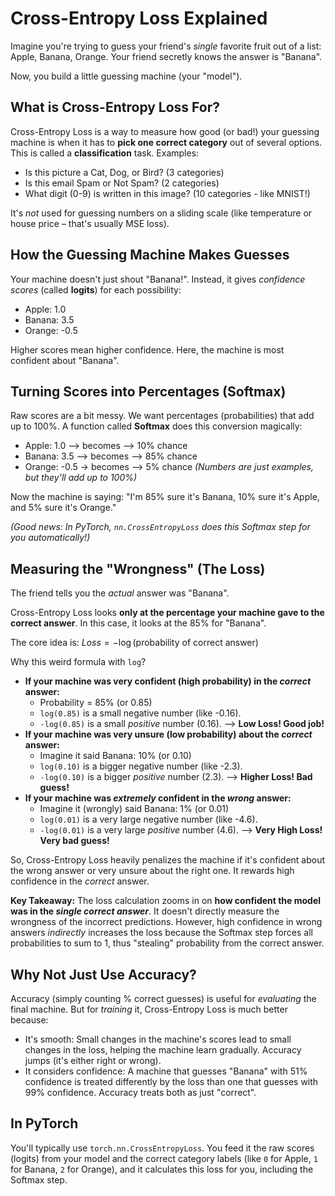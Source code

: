 # Cross-Entropy Loss Explained

Imagine you're trying to guess your friend's _single_ favorite fruit out of a list: Apple, Banana, Orange. Your friend secretly knows the answer is "Banana".

Now, you build a little guessing machine (your "model").

## What is Cross-Entropy Loss For?

Cross-Entropy Loss is a way to measure how good (or bad!) your guessing machine is when it has to **pick one correct category** out of several options. This is called a **classification** task. Examples:

- Is this picture a Cat, Dog, or Bird? (3 categories)
- Is this email Spam or Not Spam? (2 categories)
- What digit (0-9) is written in this image? (10 categories - like MNIST!)

It's _not_ used for guessing numbers on a sliding scale (like temperature or house price – that's usually MSE loss).

## How the Guessing Machine Makes Guesses

Your machine doesn't just shout "Banana!". Instead, it gives _confidence scores_ (called **logits**) for each possibility:

- Apple: 1.0
- Banana: 3.5
- Orange: -0.5

Higher scores mean higher confidence. Here, the machine is most confident about "Banana".

## Turning Scores into Percentages (Softmax)

Raw scores are a bit messy. We want percentages (probabilities) that add up to 100%. A function called **Softmax** does this conversion magically:

- Apple: 1.0 --> becomes --> 10% chance
- Banana: 3.5 --> becomes --> 85% chance
- Orange: -0.5 -> becomes --> 5% chance
  _(Numbers are just examples, but they'll add up to 100%)_

Now the machine is saying: "I'm 85% sure it's Banana, 10% sure it's Apple, and 5% sure it's Orange."

_(Good news: In PyTorch, `nn.CrossEntropyLoss` does this Softmax step for you automatically!)_

## Measuring the "Wrongness" (The Loss)

The friend tells you the _actual_ answer was "Banana".

Cross-Entropy Loss looks **only at the percentage your machine gave to the correct answer**. In this case, it looks at the 85% for "Banana".

The core idea is: $Loss = - \log (\text{probability of correct answer})$

Why this weird formula with `log`?

- **If your machine was very confident (high probability) in the _correct_ answer:**
  - Probability = 85% (or 0.85)
  - `log(0.85)` is a small negative number (like -0.16).
  - `-log(0.85)` is a small _positive_ number (0.16). --> **Low Loss! Good job!**
- **If your machine was very unsure (low probability) about the _correct_ answer:**
  - Imagine it said Banana: 10% (or 0.10)
  - `log(0.10)` is a bigger negative number (like -2.3).
  - `-log(0.10)` is a bigger _positive_ number (2.3). --> **Higher Loss! Bad guess!**
- **If your machine was _extremely_ confident in the _wrong_ answer:**
  - Imagine it (wrongly) said Banana: 1% (or 0.01)
  - `log(0.01)` is a very large negative number (like -4.6).
  - `-log(0.01)` is a very large _positive_ number (4.6). --> **Very High Loss! Very bad guess!**

So, Cross-Entropy Loss heavily penalizes the machine if it's confident about the wrong answer or very unsure about the right one. It rewards high confidence in the _correct_ answer.

**Key Takeaway:** The loss calculation zooms in on **how confident the model was in the _single correct answer_**. It doesn't directly measure the wrongness of the incorrect predictions. However, high confidence in wrong answers _indirectly_ increases the loss because the Softmax step forces all probabilities to sum to 1, thus "stealing" probability from the correct answer.

## Why Not Just Use Accuracy?

Accuracy (simply counting % correct guesses) is useful for _evaluating_ the final machine. But for _training_ it, Cross-Entropy Loss is much better because:

- It's smooth: Small changes in the machine's scores lead to small changes in the loss, helping the machine learn gradually. Accuracy jumps (it's either right or wrong).
- It considers confidence: A machine that guesses "Banana" with 51% confidence is treated differently by the loss than one that guesses with 99% confidence. Accuracy treats both as just "correct".

## In PyTorch

You'll typically use `torch.nn.CrossEntropyLoss`. You feed it the raw scores (logits) from your model and the correct category labels (like `0` for Apple, `1` for Banana, `2` for Orange), and it calculates this loss for you, including the Softmax step.
